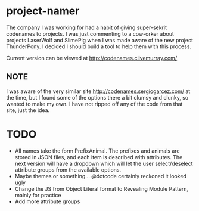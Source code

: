 project-namer
=============
The company I was working for had a habit of giving super-sekrit codenames to projects. I was just commenting to a cow-orker about projects LaserWolf and SlimePig when I was made aware of the new project ThunderPony. I decided I should build a tool to help them with this process.

Current version can be viewed at http://codenames.clivemurray.com/

NOTE
----
I was aware of the very similar site http://codenames.sergiogarcez.com/ at the time, but I found some of the options there a bit clumsy and clunky, so wanted to make my own. I have not ripped off any of the code from that site, just the idea.

TODO
====
* All names take the form PrefixAnimal. The prefixes and animals are stored in JSON files, and each item is described with attributes. The next version will have a dropdown which will let the user select/deselect attribute groups from the available options.
* Maybe themes or something... @dotcode certainly reckoned it looked ugly
* Change the JS from Object Literal format to Revealing Module Pattern, mainly for practice
* Add more attribute groups
